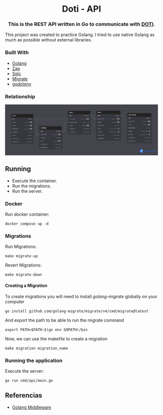<h1 align="center">
   Doti - API
</h1>

<h3 align="center">
    This is the REST API written in Go to communicate with <a href="https://github.com/Giovani-Coelho/Doti">DOTI</a>.
</h3>

<p>
This project was created to practice Golang. I tried to use native Golang as much as possible without external libraries.
</p>

### Built With
- [Golang](https://go.dev/)
- [Zap](https://github.com/uber-go/zap)
- [Sqlc](https://sqlc.dev/)
- [Migrate](https://github.com/golang-migrate/migrate)
- [godotenv](github.com/joho/godotenv)

### Relationship
<img src="./public/relationship.png">

## Running

- Execute the container.
- Run the migrations.
- Run the server.

### Docker
Run docker container:
```
docker compose up -d
```

### Migrations
Run Migrations:
```
make migrate-up
```
Revert Migrations:
```
make migrate-down
```
#### Creating a Migration
To create migrations you will need to install _golang-migrate_ globally on your computer
```
go install github.com/golang-migrate/migrate/v4/cmd/migrate@latest
```
And export the path to be able to run the migrate command
```
export PATH=$PATH:$(go env GOPATH)/bin
```
Now, we can use the makefile to create a migration
```
make migration migration_name
```
### Running the application
Execute the server:
```
go run cmd/api/main.go
```

## Referencias

- [Golang Middleware](https://drstearns.github.io/tutorials/gomiddleware/)
